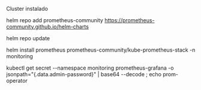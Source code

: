 Cluster instalado

helm repo add prometheus-community https://prometheus-community.github.io/helm-charts

helm repo update

helm install prometheus prometheus-community/kube-prometheus-stack -n monitoring

kubectl get secret --namespace monitoring prometheus-grafana -o jsonpath="{.data.admin-password}" | base64 --decode ; echo
prom-operator

